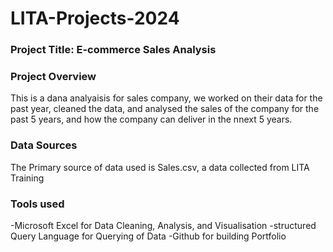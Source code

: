 # LITA-Projects-2024

### Project Title: E-commerce Sales Analysis
### Project Overview
This is a dana analyaisis for sales company, we worked on their data for the past year, cleaned the data, and analysed the sales of the company for the past 5 years, and how the company can deliver in the nnext 5 years.

### Data Sources
The Primary source of data used is Sales.csv, a data collected from LITA Training

### Tools used
-Microsoft Excel for Data Cleaning, Analysis, and Visualisation
-structured Query Language for Querying of Data
-Github for building Portfolio
